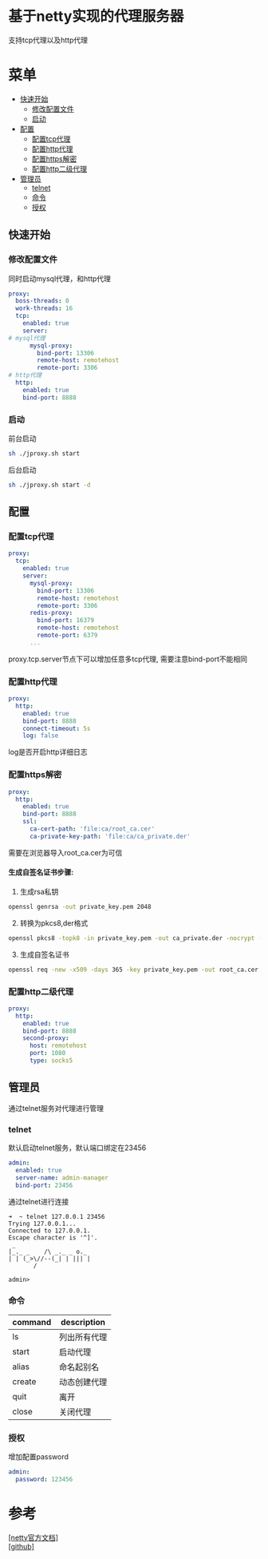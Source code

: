 # 基于netty实现的代理服务器
支持tcp代理以及http代理

# 菜单

* [快速开始](#快速开始)  
  * [修改配置文件](#修改配置文件)  
  * [启动](#启动)  
* [配置](#配置)
  * [配置tcp代理](#配置tcp代理)  
  * [配置http代理](#配置http代理)  
  * [配置https解密](#配置https解密)
  * [配置http二级代理](#配置http二级代理)
* [管理员](#管理员)
  * [telnet](#telent)
  * [命令](#命令)
  * [授权](#授权)

## 快速开始

### 修改配置文件

同时启动mysql代理，和http代理
```yaml
proxy:
  boss-threads: 0
  work-threads: 16
  tcp:
    enabled: true
    server:
# mysql代理
      mysql-proxy:
        bind-port: 13306
        remote-host: remotehost
        remote-port: 3306
# http代理
  http:
    enabled: true
    bind-port: 8888
```

### 启动

前台启动
```bash
sh ./jproxy.sh start 

```
后台启动
```bash
sh ./jproxy.sh start -d
```

## 配置

### 配置tcp代理

```yaml
proxy:
  tcp:
    enabled: true
    server:
      mysql-proxy:
        bind-port: 13306
        remote-host: remotehost
        remote-port: 3306
      redis-proxy:
        bind-port: 16379
        remote-host: remotehost
        remote-port: 6379
      ...
```
proxy.tcp.server节点下可以增加任意多tcp代理,
需要注意bind-port不能相同

### 配置http代理

```yaml
proxy:
  http:
    enabled: true
    bind-port: 8888
    connect-timeout: 5s
    log: false
```
log是否开启http详细日志

### 配置https解密

```yaml
proxy:
  http:
    enabled: true
    bind-port: 8888
    ssl:
      ca-cert-path: 'file:ca/root_ca.cer'
      ca-private-key-path: 'file:ca/ca_private.der'
```
需要在浏览器导入root_ca.cer为可信    

#### 生成自签名证书步骤:

1. 生成rsa私钥
```bash
openssl genrsa -out private_key.pem 2048
```
2. 转换为pkcs8,der格式
```bash
openssl pkcs8 -topk8 -in private_key.pem -out ca_private.der -nocrypt -outform der
```
3. 生成自签名证书
```bash
openssl req -new -x509 -days 365 -key private_key.pem -out root_ca.cer
```

### 配置http二级代理

```yaml
proxy:
  http:
    enabled: true
    bind-port: 8888
    second-proxy:
      host: remotehost
      port: 1080
      type: socks5
```

## 管理员

通过telnet服务对代理进行管理

### telnet

默认启动telnet服务，默认端口绑定在23456
```yaml
admin:
  enabled: true
  server-name: admin-manager
  bind-port: 23456
```
通过telnet进行连接
```
➜  ~ telnet 127.0.0.1 23456
Trying 127.0.0.1...
Connected to 127.0.0.1.
Escape character is '^]'.
 _
|_._ _    /\ _._ _ o._
| | (_>\//--(_| | ||| |
       /

admin> 
```

### 命令

|command    |   description |
|-----------|----------------|
|  ls       | 列出所有代理    |
| start     | 启动代理        |
| alias     | 命名起别名      |
|create     | 动态创建代理    |
| quit      | 离开           | 
| close     | 关闭代理       |

### 授权
增加配置password
```yaml
admin:
  password: 123456

```

# 参考
[[netty官方文档]](https://netty.io/4.1/xref/io/netty/example/proxy/package-summary.html)   
[[github]](https://github.com/monkeyWie/proxyee)

